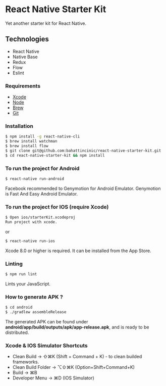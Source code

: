 # React Native Starter Kit

Yet another starter kit for React Native.

## Technologies

- React Native
- Native Base
- Redux
- Flow
- Eslint

### Requirements
- [Xcode](https://developer.apple.com/xcode/)
- [Node](https://nodejs.org)
- [Brew](http://brew.sh/)
- [Git](https://git-scm.com/)

### Installation

```bash
$ npm install -g react-native-cli
$ brew install watchman
$ brew install flow
$ git clone git@github.com:bahattincinic/react-native-starter-kit.git
$ cd react-native-starter-kit && npm install
```

### To run the project for Android

```bash
$ react-native run-android
```
Facebook recommended to Genymotion for Android Emulator. Genymotion is Fast And Easy Android Emulator.

### To run the project for IOS (require Xcode)

```bash
$ Open ios/starterKit.xcodeproj
Run project with xcode.
```
or
```bash
$ react-native run-ios
```

Xcode 8.0 or higher is required. It can be installed from the App Store.

### Linting

```bash
$ npm run lint
```
Lints your JavaScript.


### How to generate APK ?

```bash
$ cd android
$ ./gradlew assembleRelease
```

The generated APK can be found under **android/app/build/outputs/apk/app-release.apk**, and is ready to be distributed.

### Xcode & IOS Simulator Shortcuts

- Clean Build -> ⇧⌘K (Shift + Command + K) - to clean builded frameworks.
- Clean Build Folder -> ⌥⇧⌘K (Option+Shift+Command+K)
- Build -> ⌘B
- Developer Menu -> ⌘D (IOS Simulator)